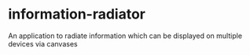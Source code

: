 # information-radiator
An application to radiate information which can be displayed on multiple devices via canvases
